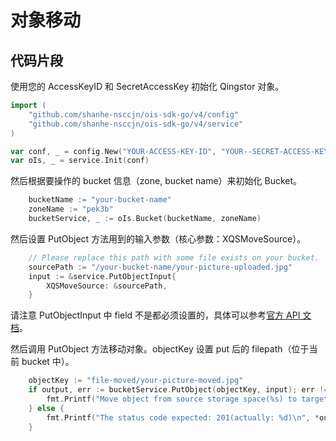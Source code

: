# 对象移动

## 代码片段

使用您的 AccessKeyID 和 SecretAccessKey 初始化 Qingstor 对象。

```go
import (
	"github.com/shanhe-nsccjn/ois-sdk-go/v4/config"
	"github.com/shanhe-nsccjn/ois-sdk-go/v4/service"
)

var conf, _ = config.New("YOUR-ACCESS-KEY-ID", "YOUR--SECRET-ACCESS-KEY")
var oIs, _ = service.Init(conf)
```

然后根据要操作的 bucket 信息（zone, bucket name）来初始化 Bucket。

```go
	bucketName := "your-bucket-name"
	zoneName := "pek3b"
	bucketService, _ := oIs.Bucket(bucketName, zoneName)
```

然后设置 PutObject 方法用到的输入参数（核心参数：XQSMoveSource）。

```go
	// Please replace this path with some file exists on your bucket.
	sourcePath := "/your-bucket-name/your-picture-uploaded.jpg"
	input := &service.PutObjectInput{
		XQSMoveSource: &sourcePath,
	}
```

请注意 PutObjectInput 中 field 不是都必须设置的，具体可以参考[官方 API 文档](https://docsv3.shanhe.com/ois/api/object/move)。

然后调用 PutObject 方法移动对象。objectKey 设置 put 后的 filepath（位于当前 bucket 中）。

```go
	objectKey := "file-moved/your-picture-moved.jpg"
	if output, err := bucketService.PutObject(objectKey, input); err != nil {
		fmt.Printf("Move object from source storage space(%s) to target path(%s) failed with given error: %s\n", sourcePath, objectKey, err)
	} else {
		fmt.Printf("The status code expected: 201(actually: %d)\n", *output.StatusCode)
	}
```